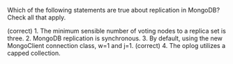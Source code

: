 Which of the following statements are true about replication in MongoDB? Check all that apply.

(correct) 1. The minimum sensible number of voting nodes to a replica set is three.
2. MongoDB replication is synchronous.
3. By default, using the new MongoClient connection class, w=1 and j=1.
(correct) 4. The oplog utilizes a capped collection.